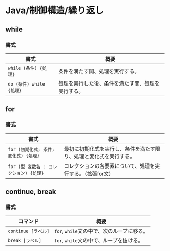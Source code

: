# Java/制御構造/繰り返し

## while

### 書式

| 書式                     | 概要                                               |
| ------------------------ | -------------------------------------------------- |
| `while (条件) {処理}`    | 条件を満たす間、処理を実行する。                   |
| `do (条件) while {処理}` | 処理を実行した後、条件を満たす間、処理を実行する。 |

## for

### 書式

| 書式                                    | 概要                                                         |
| --------------------------------------- | ------------------------------------------------------------ |
| `for (初期化式; 条件; 変化式) {処理}`   | 最初に初期化式を実行し、条件を満たす限り、処理と変化式を実行する。 |
| `for (型 変数名 : コレクション) {処理}` | コレクションの各要素について、処理を実行する。（拡張for文）  |

## continue, break

### 書式

| コマンド            | 概要                                       |
| ------------------- | ------------------------------------------ |
| `continue [ラベル]` | `for`, `while`文の中で、次のループに移る。 |
| `break [ラベル]`    | `for`, `while`文の中で、ループを抜ける。   |
